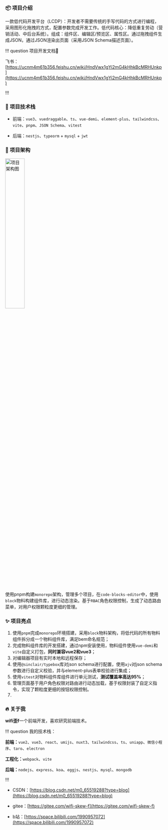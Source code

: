 ### 📦 项目介绍

一款低代码开发平台（LCDP）：开发者不需要传统的手写代码的方式进行编程，采用图形化拖拽的方式，配置参数完成开发工作。低代码核心：降低重复劳动（营销活动、中后台系统）。组成：组件区、编辑区/预览区、属性区。通过拖拽组件生成JSON，通过JSON渲染出页面（采用JSON Schema描述页面）。

!!! question 项目开发文档📖

飞书：[https://ucnm4m61b356.feishu.cn/wiki/HndVwx1gYi2mG4kHhkBcMRHUnkp](https://ucnm4m61b356.feishu.cn/wiki/HndVwx1gYi2mG4kHhkBcMRHUnkp)

!!!

### 🚃 项目技术栈

- 前端：`vue3`、`vuedraggable`、`ts`、`vue-demi`、`element-plus`、`tailwindcss`、`vite`、`pnpm`、`JSON Schema`、`vitest`

- 后端：`nestjs`、`typeorm` + `mysql` + `jwt`

### 🏅 项目架构

<img src="./项目架构图.png" alt="项目架构图" style="width: 35%;margin: 0;" />

使用pnpm构建`monorepo`架构，管理多个项目，在`code-blocks-editor`中，使用`block`物料构建组件库，进行动态渲染。基于`RBAC`角色权限控制，生成了动态路由菜单，对用户权限颗粒度更细的管理。

### ✨ 项目亮点

1. 使用`pnpm`完成`monorepo`环境搭建，采用`block`物料架构，将低代码的所有物料组件拆分成一个物料组件库，满足bem命名规范；
2. 完成物料组件库的开发搭建，通过npm安装使用，物料组件使用`vue-demi`和`vite`自定义打包，**同时兼容vue2和vue3**；
3. 对编辑器项目有实时本地和远程保存；
4. 使用`@sinclair/typebox`库对json schema进行配置，使用`ajv`对json schema参数进行自定义校验，并与element-plus表单校验进行集成；
5. 使用`vitest`对物料组件库组件进行单元测试，**测试覆盖率高达95%**；
6. 管理页面基于用户角色权限对路由进行动态加载，基于权限封装了自定义指令，实现了颗粒度更细的按钮权限控制。
7.

### 🔥 关于我

**wifi歪f**一个前端开发，喜欢研究前端技术。

!!! question 我的技术栈：

**前端：**`vue2`、`vue3`、`react`、`umijs`、`nuxt3`、`tailwindcss`、`ts`、`uniapp`、`微信小程序`、`taro`、`electron`

**工程化：**`webpack`、`vite`

**后端：**`nodejs`、`express`、`koa`、`eggjs`、`nestjs`、`mysql`、`mongodb`

!!!

- CSDN：[https://blog.csdn.net/m0_65519288?type=blog](https://blog.csdn.net/m0_65519288?type=blog)

- gitee：[https://gitee.com/wifi-skew-f](https://gitee.com/wifi-skew-f)

- b站：[https://space.bilibili.com/1990957072](https://space.bilibili.com/1990957072)
